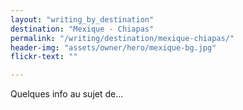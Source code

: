 ```yaml
---
layout: "writing_by_destination"
destination: "Mexique - Chiapas"
permalink: "/writing/destination/mexique-chiapas/"
header-img: "assets/owner/hero/mexique-bg.jpg"
flickr-text: ""

---
```


Quelques info au sujet de...
